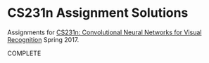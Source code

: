 # CS231n Assignment Solutions
Assignments for [CS231n: Convolutional Neural Networks for Visual Recognition](http://cs231n.stanford.edu/2017/index.html) Spring 2017.

COMPLETE
